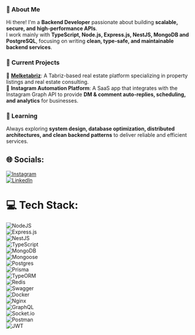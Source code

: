 ### 👋 About Me
Hi there! I'm a **Backend Developer** passionate about building **scalable, secure, and high-performance APIs**.  
I work mainly with **TypeScript, Node.js, Express.js, NestJS, MongoDB and PostgreSQL**, focusing on writing **clean, type-safe, and maintainable backend services**.  

### 🚀 Current Projects
🔗 [**Melketabriz**](https://melketabriz.com/): A Tabriz-based real estate platform specializing in property listings and real estate consulting.  
🔗 **Instagram Automation Platform**: A SaaS app that integrates with the Instagram Graph API to provide **DM & comment auto-replies, scheduling, and analytics** for businesses.  

### 🌱 Learning
Always exploring **system design, database optimization, distributed architectures, and clean backend patterns** to deliver reliable and efficient services.  

## 🌐 Socials:
[![Instagram](https://img.shields.io/badge/Instagram-%23E4405F.svg?logo=Instagram&logoColor=white)](https://instagram.com/ihosseinnadimi)  
[![LinkedIn](https://img.shields.io/badge/LinkedIn-%230077B5.svg?logo=linkedin&logoColor=white)](https://linkedin.com/in/hosseinnadimi)  

# 💻 Tech Stack:
![NodeJS](https://img.shields.io/badge/node.js-6DA55F?style=for-the-badge&logo=node.js&logoColor=white)  
![Express.js](https://img.shields.io/badge/express.js-%23404d59.svg?style=for-the-badge&logo=express&logoColor=%2361DAFB)  
![NestJS](https://img.shields.io/badge/nestjs-%23E0234E.svg?style=for-the-badge&logo=nestjs&logoColor=white)  
![TypeScript](https://img.shields.io/badge/typescript-%23007ACC.svg?style=for-the-badge&logo=typescript&logoColor=white)  
![MongoDB](https://img.shields.io/badge/MongoDB-%234ea94b.svg?style=for-the-badge&logo=mongodb&logoColor=white)  
![Mongoose](https://img.shields.io/badge/mongoose-%23880000.svg?style=for-the-badge&logo=mongoose&logoColor=white)  
![Postgres](https://img.shields.io/badge/postgres-%23316192.svg?style=for-the-badge&logo=postgresql&logoColor=white)  
![Prisma](https://img.shields.io/badge/Prisma-3982CE?style=for-the-badge&logo=Prisma&logoColor=white)  
![TypeORM](https://img.shields.io/badge/TypeORM-%23E535AB.svg?style=for-the-badge&logo=typeorm&logoColor=white)  
![Redis](https://img.shields.io/badge/redis-%23DD0031.svg?style=for-the-badge&logo=redis&logoColor=white)  
![Swagger](https://img.shields.io/badge/-Swagger-%23Clojure?style=for-the-badge&logo=swagger&logoColor=white)  
![Docker](https://img.shields.io/badge/docker-%230db7ed.svg?style=for-the-badge&logo=docker&logoColor=white)  
![Nginx](https://img.shields.io/badge/nginx-%23009639.svg?style=for-the-badge&logo=nginx&logoColor=white)  
![GraphQL](https://img.shields.io/badge/-GraphQL-E10098?style=for-the-badge&logo=graphql&logoColor=white)  
![Socket.io](https://img.shields.io/badge/Socket.io-black?style=for-the-badge&logo=socket.io&badgeColor=010101)  
![Postman](https://img.shields.io/badge/postman-%23FF6C37.svg?style=for-the-badge&logo=postman&logoColor=white)  
![JWT](https://img.shields.io/badge/JWT-black?style=for-the-badge&logo=JSON%20web%20tokens)  
